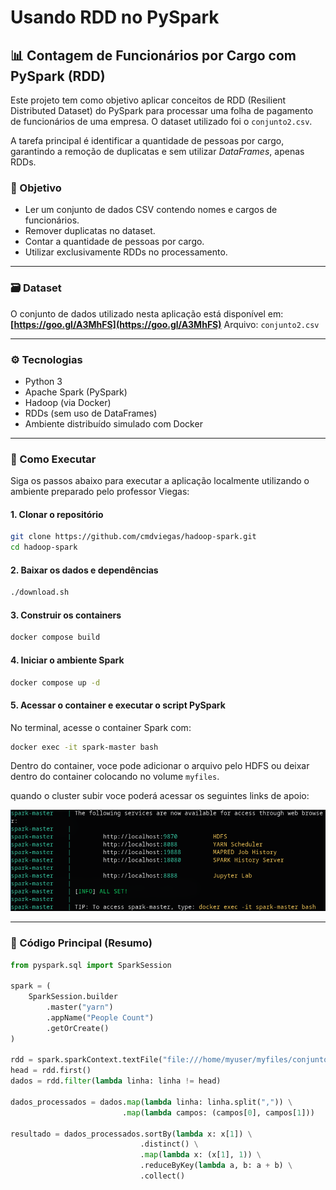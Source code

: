 # Usando RDD no PySpark

## 📊 Contagem de Funcionários por Cargo com PySpark (RDD)

Este projeto tem como objetivo aplicar conceitos de RDD (Resilient Distributed Dataset) do PySpark para processar uma folha de pagamento de funcionários de uma empresa. O dataset utilizado foi o `conjunto2.csv`.

A tarefa principal é identificar a quantidade de pessoas por cargo, garantindo a remoção de duplicatas e sem utilizar *DataFrames*, apenas RDDs.

### 🧠 Objetivo

* Ler um conjunto de dados CSV contendo nomes e cargos de funcionários.
* Remover duplicatas no dataset.
* Contar a quantidade de pessoas por cargo.
* Utilizar exclusivamente RDDs no processamento.

---

### 🗃️ Dataset

O conjunto de dados utilizado nesta aplicação está disponível em:
**[https://goo.gl/A3MhFS](https://goo.gl/A3MhFS)**
Arquivo: `conjunto2.csv`

---

### ⚙️ Tecnologias

* Python 3
* Apache Spark (PySpark)
* Hadoop (via Docker)
* RDDs (sem uso de DataFrames)
* Ambiente distribuído simulado com Docker

---

### 🚀 Como Executar

Siga os passos abaixo para executar a aplicação localmente utilizando o ambiente preparado pelo professor Viegas:

#### 1. Clonar o repositório

```bash
git clone https://github.com/cmdviegas/hadoop-spark.git
cd hadoop-spark
```

#### 2. Baixar os dados e dependências

```bash
./download.sh
```

#### 3. Construir os containers

```bash
docker compose build
```

#### 4. Iniciar o ambiente Spark

```bash
docker compose up -d
```

#### 5. Acessar o container e executar o script PySpark

No terminal, acesse o container Spark com:

```bash
docker exec -it spark-master bash
```

Dentro do container, voce pode adicionar o arquivo pelo HDFS ou deixar dentro do container colocando no volume `myfiles`.

quando o cluster subir voce poderá acessar os seguintes links de apoio:

![imagem](./image/rotulare_erros25_05_2025_07.png)

---

### 🧾 Código Principal (Resumo)

```python
from pyspark.sql import SparkSession

spark = (
    SparkSession.builder
        .master("yarn")
        .appName("People Count")
        .getOrCreate()
)

rdd = spark.sparkContext.textFile("file:///home/myuser/myfiles/conjunto2.csv")
head = rdd.first()
dados = rdd.filter(lambda linha: linha != head)

dados_processados = dados.map(lambda linha: linha.split(",")) \
                         .map(lambda campos: (campos[0], campos[1]))

resultado = dados_processados.sortBy(lambda x: x[1]) \
                             .distinct() \
                             .map(lambda x: (x[1], 1)) \
                             .reduceByKey(lambda a, b: a + b) \
                             .collect()
```